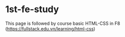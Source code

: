 # 1st-fe-study
This page is followed by course  basic HTML-CSS in F8
(https://fullstack.edu.vn/learning/html-css)
